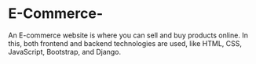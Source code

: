 # E-Commerce-
An E-commerce website is where you can sell and buy products online. In this, both frontend and backend technologies are used, like HTML, CSS, JavaScript, Bootstrap, and Django.

